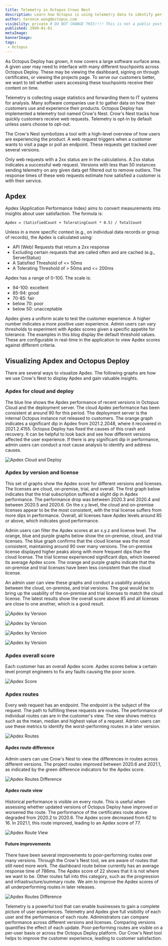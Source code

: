 ```yaml
---
title: Telemetry in Octopus Crows Nest
description: Learn how Octopus is using telemetry data to identify performance metrics for our customers
author: terence.wong@octopus.com
visibility: private # DO NOT CHANGE THIS!!!! This is not a public post!
published: 2999-01-01
metaImage: 
bannerImage: 
tags:
 - Octopus
---
```


As Octopus Deploy has grown, it now covers a large software surface area. A given user may need to interface with many different touchpoints across Octopus Deploy. These may be viewing the dashboard, signing on through certificates, or viewing the projects page. To serve our customers better, we want to tell whether users accessing these touchpoints receive their content on time.

Telemetry is collecting usage statistics and forwarding them to IT systems for analysis. Many software companies use it to gather data on how their customers use and experience their products. Octopus Deploy has implemented a telemetry tool named Crow's Nest. Crow's Nest tracks how quickly customers receive web requests. Telemetry is opt-in by default unless users choose to opt-out. 

The Crow's Nest symbolizes a tool with a high-level overview of how users are experiencing the product. A web request triggers when a customer wants to visit a page or poll an endpoint. These requests get tracked over several versions. 

Only web requests with a 2xx status are in the calculations. A 2xx status indicates a successful web request. Versions with less than 50 instances sending telemetry on any given data get filtered out to remove outliers. The response times of these web requests estimate how satisfied a customer is with their service. 

## Apdex

Apdex (Application Performance Index) aims to convert measurements into insights about user satisfaction. The formula is:


    Apdex = (SatisfiedCount + ToleratingCount * 0.5) / TotalCount
 
Unless in a more specific context (e.g., on individual data records or group of records), the Apdex is calculated using:

- API (Web) Requests that return a 2xx response
- Excluding certain requests that are called often and are cached (e.g., ServerStatus)
- A Satisfied Threshold of <= 50ms
- A Tolerating Threshold of > 50ms and <= 200ms

Apdex has a range of 0-100. The scale is:
- 94-100: excellent
- 85-94: good
- 70-85: fair
- below 70: poor
- below 50: unacceptable

Apdex gives a uniform scale to test the customer experience. A higher number indicates a more positive user experience.  Admin users can vary thresholds to experiment with Apdex scores given a specific appetite for tolerance. The examples in this blog display the default threshold values. These are configurable in real-time in the application to view Apdex scores against different criteria.
 
## Visualizing Apdex and Octopus Deploy

There are several ways to visualize Apdex. The following graphs are how we use Crow's Nest to display Apdex and gain valuable insights.

### Apdex for cloud and deploy

The blue line shows the Apdex performance of recent versions in Octopus Cloud and the deployment server. The cloud Apdex performance has been consistent at around 90 for this period. The deployment server is the internal Octopus instance not released to customers. The orange graph indicates a significant dip in Apdex from 2021.2.2048, where it recovered in 2021.2.4155. Octopus Deploy has fixed the causes of this crash and recovery. It can be helpful to look back and see how different versions affected the user experience. If there is any significant dip in performance, admin users can conduct a root cause analysis to identify and address causes.

![Apdex Cloud and Deploy](apdex-cloud-deploy.png "Apdex Cloud and Deploy")

### Apdex by version and license

This set of graphs show the Apdex score for different versions and licenses. The licenses are cloud, on-premise, trial, and overall.  The first graph below indicates that the trial subscription suffered a slight dip in Apdex performance. The performance drop was between 2020.3 and 2020.4 and between 2020.5 and 2020.6. On the x.y level, the cloud and on-premise licenses appear to be the most consistent, with the trial license suffers from more dips in performance. Overall, all licenses have Apdex levels around 85 or above, which indicates good performance.

Admin users can filter the Apdex scores at an x.y.z and license level. The orange, blue and purple graphs below show the on-premise, cloud, and trial licenses. The blue graph confirms that the cloud license was the most consistent, maintaining around 90 over many versions. The on-premise license displayed higher peaks along with more frequent dips than the cloud license. The trial license experienced significant dips, which lowered its average Apdex score. The orange and purple graphs indicate that the on-premise and trial licenses have been less consistent than the cloud license. 

An admin user can view these graphs and conduct a usability analysis between the cloud, on-premise, and trial versions. The goal would be to bring up the usability of the on-premise and trial licenses to match the cloud license. The latest results show the overall score above 85 and all licenses are close to one another, which is a good result.

![Apdex by Version](apdex-by-version.png "Apdex by Version")

![Apdex by Version](apdex-by-version-z-onprem.png "Apdex by Version")

![Apdex by Version](apdex-by-version-z-cloud.png "Apdex by Version")

![Apdex by Version](apdex-by-version-z-trial.png "Apdex by Version")


<!--### Apdex customer view

![Apdex Customer View](apdex-customer.png "Apdex Customer View")-->

### Apdex overall score

Each customer has an overall Apdex score. Apdex scores below a certain level prompt engineers to fix any faults causing the poor score.

![Apdex Score](apdex-score.png "Apdex Score")

### Apdex routes

Every web request has an endpoint. The endpoint is the subject of the request. The path to fulfilling these requests are routes. The performance of individual routes can are in the customer's view. The view shows metrics such as the mean, median and highest value of a request. Admin users can use these metrics to identify the worst-performing routes in a later version.

![Apdex Routes](apdex-route.png "Apdex Routes")

#### Apdex route difference

Admin users can use Crow's Nest to view the differences in routes across different versions. The project routes improved between 2020.6 and 2021.1, as indicated by the green difference indicators for the Apdex score.

![Apdex Routes Difference](apdex-route-diff.png "Apdex Routes Difference")

#### Apdex route view

Historical performance is visible on every route. This is useful when assessing whether updated versions of Octopus Deploy have improved or worsened the route. The performance of the certificates route above degraded from 2020.2 to 2020.6. The Apdex score decreased from 62 to 16. In 2021.1, this route improved, leading to an Apdex score of 77.

![Apdex Route View](apdex-route-view.png "Apdex Route View")

#### Future improvements

There have been several improvements to poor-performing routes over many versions. Through the Crow's Nest tool, we are aware of routes that still need more work. The dashboard route below currently has an average response time of 786ms. The Apdex score of 22 shows that it is not where we want to be. Other routes fall into this category, such as the progression and infrastructure/summary route. We aim to improve the Apdex scores of all underperforming routes in later releases. 

![Apdex Routes Difference](apdex-route-dashboard.png "Apdex Routes Difference")

Telemetry is a powerful tool that can enable businesses to gain a complete picture of user experiences. Telemetry and Apdex give full visibility of each user and the performance of each route. Administrators can compare performance across different versions and licenses. Comparing versions quantifies the effect of each update. Poor-performing routes are visible on a per-user basis or across the Octopus Deploy platform. Our Crow's Nest tool helps to improve the customer experience, leading to customer satisfaction.


